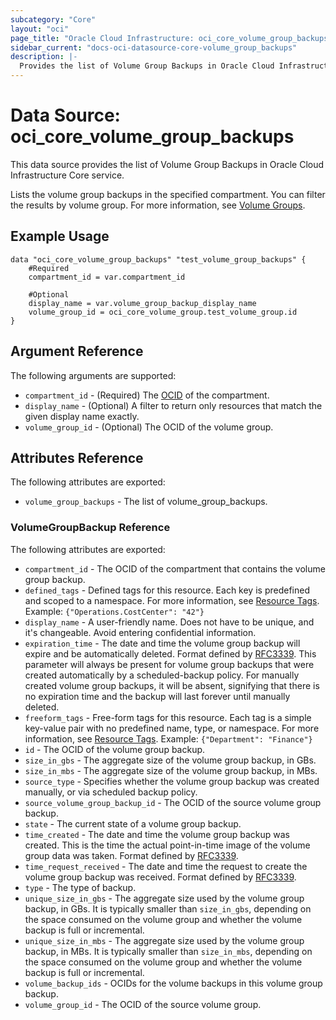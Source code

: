 ```yaml
---
subcategory: "Core"
layout: "oci"
page_title: "Oracle Cloud Infrastructure: oci_core_volume_group_backups"
sidebar_current: "docs-oci-datasource-core-volume_group_backups"
description: |-
  Provides the list of Volume Group Backups in Oracle Cloud Infrastructure Core service
---
```


# Data Source: oci_core_volume_group_backups
This data source provides the list of Volume Group Backups in Oracle Cloud Infrastructure Core service.

Lists the volume group backups in the specified compartment. You can filter the results by volume group.
For more information, see [Volume Groups](https://docs.cloud.oracle.com/iaas/Content/Block/Concepts/volumegroups.htm).


## Example Usage

```hcl
data "oci_core_volume_group_backups" "test_volume_group_backups" {
	#Required
	compartment_id = var.compartment_id

	#Optional
	display_name = var.volume_group_backup_display_name
	volume_group_id = oci_core_volume_group.test_volume_group.id
}
```

## Argument Reference

The following arguments are supported:

* `compartment_id` - (Required) The [OCID](https://docs.cloud.oracle.com/iaas/Content/General/Concepts/identifiers.htm) of the compartment.
* `display_name` - (Optional) A filter to return only resources that match the given display name exactly. 
* `volume_group_id` - (Optional) The OCID of the volume group.


## Attributes Reference

The following attributes are exported:

* `volume_group_backups` - The list of volume_group_backups.

### VolumeGroupBackup Reference

The following attributes are exported:

* `compartment_id` - The OCID of the compartment that contains the volume group backup.
* `defined_tags` - Defined tags for this resource. Each key is predefined and scoped to a namespace. For more information, see [Resource Tags](https://docs.cloud.oracle.com/iaas/Content/General/Concepts/resourcetags.htm).  Example: `{"Operations.CostCenter": "42"}` 
* `display_name` - A user-friendly name. Does not have to be unique, and it's changeable. Avoid entering confidential information. 
* `expiration_time` - The date and time the volume group backup will expire and be automatically deleted. Format defined by [RFC3339](https://tools.ietf.org/html/rfc3339). This parameter will always be present for volume group backups that were created automatically by a scheduled-backup policy. For manually created volume group backups, it will be absent, signifying that there is no expiration time and the backup will last forever until manually deleted. 
* `freeform_tags` - Free-form tags for this resource. Each tag is a simple key-value pair with no predefined name, type, or namespace. For more information, see [Resource Tags](https://docs.cloud.oracle.com/iaas/Content/General/Concepts/resourcetags.htm).  Example: `{"Department": "Finance"}` 
* `id` - The OCID of the volume group backup.
* `size_in_gbs` - The aggregate size of the volume group backup, in GBs. 
* `size_in_mbs` - The aggregate size of the volume group backup, in MBs. 
* `source_type` - Specifies whether the volume group backup was created manually, or via scheduled backup policy. 
* `source_volume_group_backup_id` - The OCID of the source volume group backup.
* `state` - The current state of a volume group backup.
* `time_created` - The date and time the volume group backup was created. This is the time the actual point-in-time image of the volume group data was taken. Format defined by [RFC3339](https://tools.ietf.org/html/rfc3339). 
* `time_request_received` - The date and time the request to create the volume group backup was received. Format defined by [RFC3339](https://tools.ietf.org/html/rfc3339). 
* `type` - The type of backup.
* `unique_size_in_gbs` - The aggregate size used by the volume group backup, in GBs.  It is typically smaller than `size_in_gbs`, depending on the space consumed on the volume group and whether the volume backup is full or incremental. 
* `unique_size_in_mbs` - The aggregate size used by the volume group backup, in MBs.  It is typically smaller than `size_in_mbs`, depending on the space consumed on the volume group and whether the volume backup is full or incremental. 
* `volume_backup_ids` - OCIDs for the volume backups in this volume group backup.
* `volume_group_id` - The OCID of the source volume group.

